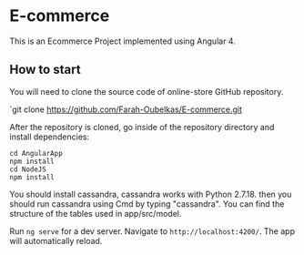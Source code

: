 # E-commerce

This is an Ecommerce Project implemented using Angular 4.


## How to start

You will need to clone the source code of online-store GitHub repository.

`git clone https://github.com/Farah-Oubelkas/E-commerce.git

After the repository is cloned, go inside of the repository directory and install dependencies:

```
cd AngularApp
npm install
cd NodeJS
npm install
```
You should install cassandra, cassandra works with Python 2.7.18.
then you should run cassandra using Cmd by typing "cassandra".
You can find the structure of the tables used in app/src/model.

Run `ng serve` for a dev server. Navigate to `http://localhost:4200/`. The app will automatically reload.
